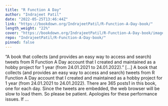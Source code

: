 ```yaml
---
title: "R Function A Day"
author: "Indrajeet Patil"
date: "2022-05-25T13:46:44Z"
link: "https://bookdown.org/IndrajeetPatil/R-Function-A-Day-book/"
length_weight: "22%"
cover: "https://bookdown.org/IndrajeetPatil/R-Function-A-Day-book/images/cover.jpg"
repo: "IndrajeetPatil/R-Function-A-Day-book/"
pinned: false
---
```


“A book that collects (and provides an easy way to access and search) tweets from R Function A Day account that I created and maintained as a hobby project for 1 year (from 24.01.2021 to 24.01.2022).” [...] A book that collects (and provides an easy way to access and search) tweets from R Function A Day account that I created and maintained as a hobby project for 1 year (from 24.01.2021 to 24.01.2022). There are 365 posts1 in this book, one for each day. Since the tweets are embedded, the web browser will be slow to load them. So please be patient.
Apologies for these performance issues. If ...
